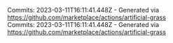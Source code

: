 Commits: 2023-03-11T16:11:41.448Z - Generated via https://github.com/marketplace/actions/artificial-grass
<br>
Commits: 2023-03-11T16:11:41.448Z - Generated via https://github.com/marketplace/actions/artificial-grass
<br>

